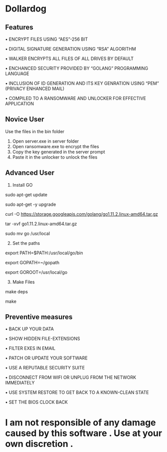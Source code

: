 # Dollardog

## Features

•	ENCRYPT FILES USING “AES”-256 BIT

•	DIGITAL SIGNATURE GENERATION USING “RSA” ALGORITHM

•	WALKER ENCRYPTS ALL FILES OF ALL DRIVES BY DEFAULT

•	ENCHANCED SECURITY PROVIDED BY “GOLANG” PROGRAMMING LANGUAGE

•	INCLUSION OF ID GENERATION AND ITS KEY GENRATION USING “PEM” (PRIVACY ENHANCED MAIL)

•	COMPILED TO A RANSOMWARE AND UNLOCKER FOR EFFECTIVE APPLICATION


## Novice User
Use the files in the bin folder
1) Open server.exe in server folder
2) Open ransomware.exe to encrypt the files
3) Copy the key generated in the server prompt
4) Paste it in the unlocker to unlock the files

## Advanced User
1) Install GO 

sudo apt-get update

sudo apt-get -y upgrade

curl -O https://storage.googleapis.com/golang/go1.11.2.linux-amd64.tar.gz

tar -xvf go1.11.2.linux-amd64.tar.gz

sudo mv go /usr/local


2) Set the paths

export PATH=$PATH:/usr/local/go/bin

export GOPATH=~/gopath

export GOROOT=/usr/local/go


3) Make Files

make deps

make


## Preventive measures

•	BACK UP YOUR DATA

•	SHOW HIDDEN FILE-EXTENSIONS

•	FILTER EXES IN EMAIL

•	PATCH OR UPDATE YOUR SOFTWARE

•	USE A REPUTABLE SECURITY SUITE

•	DISCONNECT FROM WIFI OR UNPLUG FROM THE NETWORK IMMEDIATELY

•	USE SYSTEM RESTORE TO GET BACK TO A KNOWN-CLEAN STATE

•	SET THE BIOS CLOCK BACK


# I am not responsible of any damage caused by this software . Use at your own discretion .
